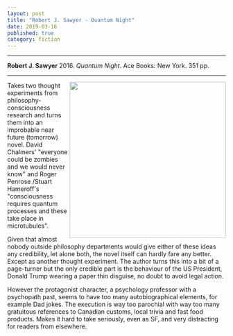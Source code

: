 ```yaml
---
layout: post
title: "Robert J. Sawyer - Quantum Night"
date: 2019-03-16
published: true
category: fiction
---
```



***
<b>Robert J. Sawyer</b> 2016. _Quantum Night_. Ace Books: New York. 351 pp.

***

<img align="right" width="360" src="https://i2.wp.com/www.tor.com/wp-content/uploads/2016/02/quantum-night-cover.jpg?fit=260%2C403&type=vertical&ssl=1" alt="">  

Takes two thought experiments from philosophy-consciousness research and turns them into an improbable near future (tomorrow) novel.  David Chalmers' "everyone could be zombies and we would never know" and Roger Penrose /Stuart Hameroff's "consciousness requires quantum processes and these take place in microtubules".  

Given that almost nobody outside philosophy departments would give either of these ideas any credibility, let alone both, the novel itself can hardly fare any better.  Except as another thought experiment.  The author turns this into a bit of a page-turner but the only credible part is the behaviour of the US President, Donald Trump wearing a paper thin disguise, no doubt to avoid legal action.

However the protagonist character, a psychology professor with a psychopath past, seems to have too many autobiographical elements, for example Dad jokes.  The execution is way too parochial with way too many gratuitous references to Canadian customs, local trivia and fast food products.  Makes it hard to take seriously, even as SF, and very distracting for readers from elsewhere. 
